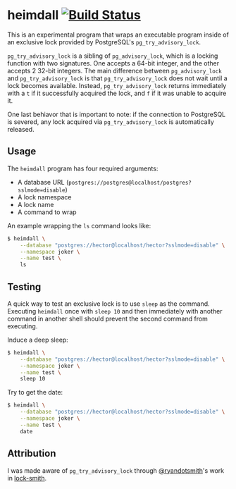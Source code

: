 # heimdall [![Build Status](https://travis-ci.org/hectcastro/heimdall.svg?branch=develop)](https://travis-ci.org/hectcastro/heimdall)

This is an experimental program that wraps an executable program inside of an exclusive lock provided by PostgreSQL's `pg_try_advisory_lock`.

`pg_try_advisory_lock` is a sibling of `pg_advisory_lock`, which is a locking function with two signatures. One accepts a 64-bit integer, and the other accepts 2 32-bit integers. The main difference between `pg_advisory_lock` and `pg_try_advisory_lock` is that `pg_try_advisory_lock` does not wait until a lock becomes available. Instead, `pg_try_advisory_lock` returns immediately with a `t` if it successfully acquired the lock, and `f` if it was unable to acquire it.

One last behiavor that is important to note: if the connection to PostgreSQL is severed, any lock acquired via `pg_try_advisory_lock` is automatically released.

## Usage

The `heimdall` program has four required arguments:

- A database URL (`postgres://postgres@localhost/postgres?sslmode=disable`)
- A lock namespace
- A lock name
- A command to wrap

An example wrapping the `ls` command looks like:

```bash
$ heimdall \
    --database "postgres://hector@localhost/hector?sslmode=disable" \
    --namespace joker \
    --name test \
    ls
```

## Testing

A quick way to test an exclusive lock is to use `sleep` as the command. Executing `heimdall` once with `sleep 10` and then immediately with another command in another shell should prevent the second command from executing.

Induce a deep sleep:

```bash
$ heimdall \
    --database "postgres://hector@localhost/hector?sslmode=disable" \
    --namespace joker \
    --name test \
    sleep 10
```

Try to get the date:

```bash
$ heimdall \
    --database "postgres://hector@localhost/hector?sslmode=disable" \
    --namespace joker \
    --name test \
    date
```

## Attribution

I was made aware of `pg_try_advisory_lock` through [@ryandotsmith](https://github.com/ryandotsmith)'s work in [lock-smith](https://github.com/ryandotsmith/lock-smith).
